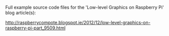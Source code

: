 Full example source code files for the 'Low-level Graphics on Raspberry Pi' blog article(s):

http://raspberrycompote.blogspot.ie/2012/12/low-level-graphics-on-raspberry-pi-part_9509.html
